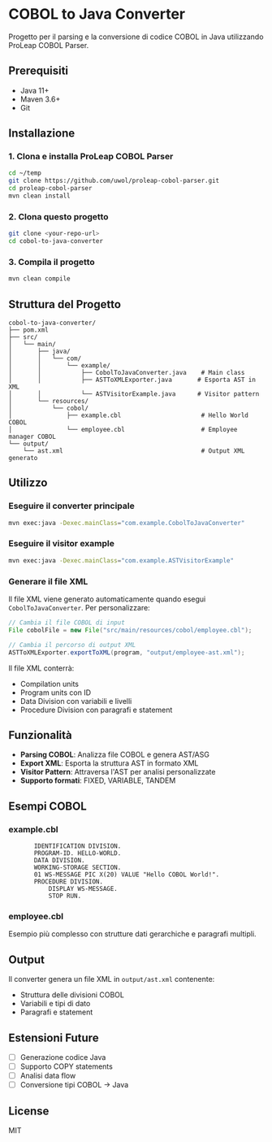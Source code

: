 # COBOL to Java Converter

Progetto per il parsing e la conversione di codice COBOL in Java utilizzando ProLeap COBOL Parser.

## Prerequisiti

- Java 11+
- Maven 3.6+
- Git

## Installazione

### 1. Clona e installa ProLeap COBOL Parser

```bash
cd ~/temp
git clone https://github.com/uwol/proleap-cobol-parser.git
cd proleap-cobol-parser
mvn clean install
```

### 2. Clona questo progetto

```bash
git clone <your-repo-url>
cd cobol-to-java-converter
```

### 3. Compila il progetto

```bash
mvn clean compile
```

## Struttura del Progetto

```
cobol-to-java-converter/
├── pom.xml
├── src/
│   └── main/
│       ├── java/
│       │   └── com/
│       │       └── example/
│       │           ├── CobolToJavaConverter.java    # Main class
│       │           ├── ASTToXMLExporter.java       # Esporta AST in XML
│       │           └── ASTVisitorExample.java      # Visitor pattern
│       └── resources/
│           └── cobol/
│               ├── example.cbl                      # Hello World COBOL
│               └── employee.cbl                     # Employee manager COBOL
└── output/
    └── ast.xml                                      # Output XML generato
```

## Utilizzo

### Eseguire il converter principale

```bash
mvn exec:java -Dexec.mainClass="com.example.CobolToJavaConverter"
```

### Eseguire il visitor example

```bash
mvn exec:java -Dexec.mainClass="com.example.ASTVisitorExample"
```

### Generare il file XML

Il file XML viene generato automaticamente quando esegui `CobolToJavaConverter`. Per personalizzare:

```java
// Cambia il file COBOL di input
File cobolFile = new File("src/main/resources/cobol/employee.cbl");

// Cambia il percorso di output XML
ASTToXMLExporter.exportToXML(program, "output/employee-ast.xml");
```

Il file XML conterrà:
- Compilation units
- Program units con ID
- Data Division con variabili e livelli
- Procedure Division con paragrafi e statement

## Funzionalità

- **Parsing COBOL**: Analizza file COBOL e genera AST/ASG
- **Export XML**: Esporta la struttura AST in formato XML
- **Visitor Pattern**: Attraversa l'AST per analisi personalizzate
- **Supporto formati**: FIXED, VARIABLE, TANDEM

## Esempi COBOL

### example.cbl
```cobol
       IDENTIFICATION DIVISION.
       PROGRAM-ID. HELLO-WORLD.
       DATA DIVISION.
       WORKING-STORAGE SECTION.
       01 WS-MESSAGE PIC X(20) VALUE "Hello COBOL World!".
       PROCEDURE DIVISION.
           DISPLAY WS-MESSAGE.
           STOP RUN.
```

### employee.cbl
Esempio più complesso con strutture dati gerarchiche e paragrafi multipli.

## Output

Il converter genera un file XML in `output/ast.xml` contenente:
- Struttura delle divisioni COBOL
- Variabili e tipi di dato
- Paragrafi e statement

## Estensioni Future

- [ ] Generazione codice Java
- [ ] Supporto COPY statements
- [ ] Analisi data flow
- [ ] Conversione tipi COBOL → Java

## License

MIT